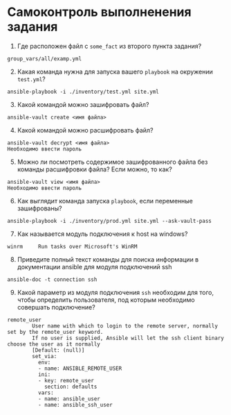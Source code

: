 # Самоконтроль выполненения задания

1. Где расположен файл с `some_fact` из второго пункта задания?
```
group_vars/all/examp.yml
```
2. Какая команда нужна для запуска вашего `playbook` на окружении `test.yml`?
```
ansible-playbook -i ./inventory/test.yml site.yml
```
3. Какой командой можно зашифровать файл?
```
ansible-vault create <имя файла>
```
4. Какой командой можно расшифровать файл?
```
ansible-vault decrypt <имя файла>
Необходимо ввести пароль
```
5. Можно ли посмотреть содержимое зашифрованного файла без команды расшифровки файла? Если можно, то как?
```
ansible-vault view <имя файла>
Необходимо ввести пароль
```
6. Как выглядит команда запуска `playbook`, если переменные зашифрованы?
```
ansible-playbook -i ./inventory/prod.yml site.yml --ask-vault-pass
```
7. Как называется модуль подключения к host на windows?
```
winrm     Run tasks over Microsoft's WinRM
```
8. Приведите полный текст команды для поиска информации в документации ansible для модуля подключений ssh
```
ansible-doc -t connection ssh
```
9. Какой параметр из модуля подключения `ssh` необходим для того, чтобы определить пользователя, под которым необходимо совершать подключение?
```
remote_user
        User name with which to login to the remote server, normally set by the remote_user keyword.
        If no user is supplied, Ansible will let the ssh client binary choose the user as it normally
        [Default: (null)]
        set_via:
          env:
          - name: ANSIBLE_REMOTE_USER
          ini:
          - key: remote_user
            section: defaults
          vars:
          - name: ansible_user
          - name: ansible_ssh_user
```